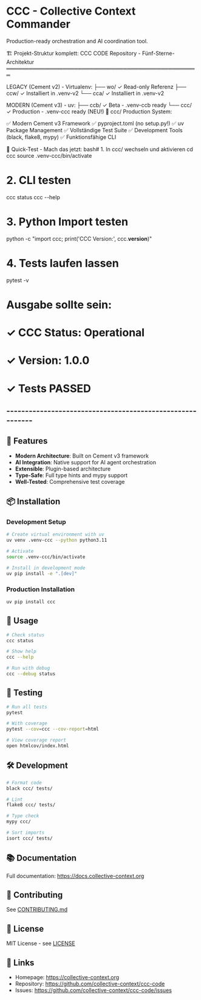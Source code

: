 # CCC - Collective Context Commander

Production-ready orchestration and AI coordination tool.

🏗️ Projekt-Struktur komplett:
CCC CODE Repository - Fünf-Sterne-Architektur
═══════════════════════════════════════════════════

LEGACY (Cement v2) - Virtualenv:
├── wo/   ✓ Read-only Referenz
├── ccw/  ✓ Installiert in .venv-v2
└── cca/  ✓ Installiert in .venv-v2

MODERN (Cement v3) - uv:
├── ccb/  ✓ Beta - .venv-ccb ready
└── ccc/  ✓ Production - .venv-ccc ready (NEU!)
🎯 ccc/ Production System:

✅ Modern Cement v3 Framework
✅ pyproject.toml (no setup.py!)
✅ uv Package Management
✅ Vollständige Test Suite
✅ Development Tools (black, flake8, mypy)
✅ Funktionsfähige CLI

🚀 Quick-Test - Mach das jetzt:
bash# 1. In ccc/ wechseln und aktivieren
cd ccc
source .venv-ccc/bin/activate

# 2. CLI testen
ccc status
ccc --help

# 3. Python Import testen
python -c "import ccc; print('CCC Version:', ccc.__version__)"

# 4. Tests laufen lassen
pytest -v

# Ausgabe sollte sein:
# ✓ CCC Status: Operational
# ✓ Version: 1.0.0
# ✓ Tests PASSED

## ----------------------------------------------------------

## 🚀 Features

- **Modern Architecture**: Built on Cement v3 framework
- **AI Integration**: Native support for AI agent orchestration
- **Extensible**: Plugin-based architecture
- **Type-Safe**: Full type hints and mypy support
- **Well-Tested**: Comprehensive test coverage

## 📦 Installation

### Development Setup

```bash
# Create virtual environment with uv
uv venv .venv-ccc --python python3.11

# Activate
source .venv-ccc/bin/activate

# Install in development mode
uv pip install -e ".[dev]"
```

### Production Installation

```bash
uv pip install ccc
```

## 🎯 Usage

```bash
# Check status
ccc status

# Show help
ccc --help

# Run with debug
ccc --debug status
```

## 🧪 Testing

```bash
# Run all tests
pytest

# With coverage
pytest --cov=ccc --cov-report=html

# View coverage report
open htmlcov/index.html
```

## 🛠️ Development

```bash
# Format code
black ccc/ tests/

# Lint
flake8 ccc/ tests/

# Type check
mypy ccc/

# Sort imports
isort ccc/ tests/
```

## 📚 Documentation

Full documentation: https://docs.collective-context.org

## 🤝 Contributing

See [CONTRIBUTING.md](CONTRIBUTING.md)

## 📄 License

MIT License - see [LICENSE](LICENSE)

## 🔗 Links

- Homepage: https://collective-context.org
- Repository: https://github.com/collective-context/ccc-code
- Issues: https://github.com/collective-context/ccc-code/issues
